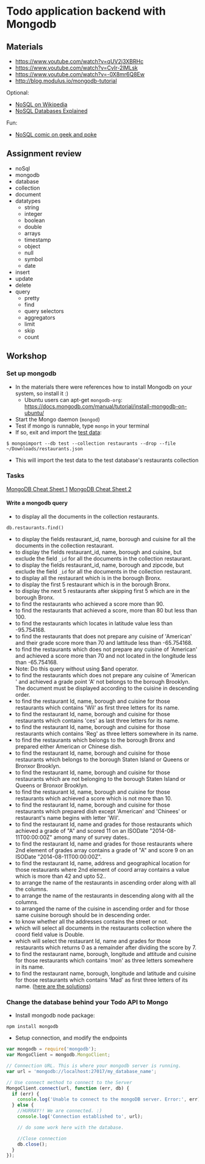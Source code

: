 # Todo application backend with Mongodb

## Materials

- https://www.youtube.com/watch?v=qUV2j3XBRHc
- https://www.youtube.com/watch?v=CvIr-2lMLsk
- https://www.youtube.com/watch?v=-0X8mr6Q8Ew
- http://blog.modulus.io/mongodb-tutorial

Optional:

* [NoSQL on Wikipedia][1]
* [NoSQL Databases Explained][2]

Fun:

* [NoSQL comic on geek and poke][3]

## Assignment review
- noSql
- mongodb
- database
- collection
- document
- datatypes
    - string
    - integer
    - boolean
    - double
    - arrays
    - timestamp
    - object
    - null
    - symbol
    - date
- insert
- update
- delete
- query
    - pretty
    - find
    - query selectors
    - aggregators
    - limit
    - skip
    - count

## Workshop

### Set up mongodb
- In the materials there were references how to install Mongodb on your system, so install it :)
    - Ubuntu users can apt-get `mongodb-org`: https://docs.mongodb.com/manual/tutorial/install-mongodb-on-ubuntu/
- Start the Mongo daemon (`mongod`)
- Test if mongo is runnable, type `mongo` in your terminal
- If so, exit and import the [test data](restaurants.json):
```
$ mongoimport --db test --collection restaurants --drop --file ~/Downloads/restaurants.json
```
- This will import the test data to the test database's restaurants collection

### Tasks

[MongoDB Cheat Sheet 1](https://www.cheatography.com/ovi-mihai/cheat-sheets/mongodb/)
[MongoDB Cheat Sheet 2](https://blog.codecentric.de/files/2012/12/MongoDB-CheatSheet-v1_0.pdf)

#### Write a mongodb query

- to display all the documents in the collection restaurants.
```
db.restaurants.find()
```
- to display the fields restaurant_id, name, borough and cuisine for all the documents in the collection restaurant.
- to display the fields restaurant_id, name, borough and cuisine, but exclude the field `_id` for all the documents in the collection restaurant.
- to display the fields restaurant_id, name, borough and zipcode, but exclude the field `_id` for all the documents in the collection restaurant.
- to display all the restaurant which is in the borough Bronx.
- to display the first 5 restaurant which is in the borough Bronx.
- to display the next 5 restaurants after skipping first 5 which are in the borough Bronx.
- to find the restaurants who achieved a score more than 90.
- to find the restaurants that achieved a score, more than 80 but less than 100.
- to find the restaurants which locates in latitude value less than -95.754168.
- to find the restaurants that does not prepare any cuisine of 'American' and their grade score more than 70 and lattitude less than -65.754168.
- to find the restaurants which does not prepare any cuisine of 'American' and achieved a score more than 70 and not located in the longitude less than -65.754168.
- Note: Do this query without using $and operator.
- to find the restaurants which does not prepare any cuisine of 'American ' and achieved a grade point 'A' not belongs to the borough Brooklyn. The document must be displayed according to the cuisine in descending order.
- to find the restaurant Id, name, borough and cuisine for those restaurants which contains 'Wil' as first three letters for its name.
- to find the restaurant Id, name, borough and cuisine for those restaurants which contains 'ces' as last three letters for its name.
- to find the restaurant Id, name, borough and cuisine for those restaurants which contains 'Reg' as three letters somewhere in its name.
- to find the restaurants which belongs to the borough Bronx and prepared either American or Chinese dish.
- to find the restaurant Id, name, borough and cuisine for those restaurants which belongs to the borough Staten Island or Queens or Bronxor Brooklyn.
- to find the restaurant Id, name, borough and cuisine for those restaurants which are not belonging to the borough Staten Island or Queens or Bronxor Brooklyn.
- to find the restaurant Id, name, borough and cuisine for those restaurants which achieved a score which is not more than 10.
- to find the restaurant Id, name, borough and cuisine for those restaurants which prepared dish except 'American' and 'Chinees' or restaurant's name begins with letter 'Wil'.
- to find the restaurant Id, name and grades for those restaurants which achieved a grade of "A" and scored 11 on an ISODate "2014-08-11T00:00:00Z" among many of survey dates..
- to find the restaurant Id, name and grades for those restaurants where 2nd element of grades array contains a grade of "A" and score 9 on an ISODate "2014-08-11T00:00:00Z".
- to find the restaurant Id, name, address and geographical location for those restaurants where 2nd element of coord array contains a value which is more than 42 and upto 52..
- to arrange the name of the restaurants in ascending order along with all the columns.
- to arrange the name of the restaurants in descending along with all the columns.
- to arranged the name of the cuisine in ascending order and for those same cuisine borough should be in descending order.
- to know whether all the addresses contains the street or not.
- which will select all documents in the restaurants collection where the coord field value is Double.
- which will select the restaurant Id, name and grades for those restaurants which returns 0 as a remainder after dividing the score by 7.
- to find the restaurant name, borough, longitude and attitude and cuisine for those restaurants which contains 'mon' as three letters somewhere in its name.
- to find the restaurant name, borough, longitude and latitude and cuisine for those restaurants which contains 'Mad' as first three letters of its name.
([here are the solutions](http://www.w3resource.com/mongodb-exercises/))

### Change the database behind your Todo API to Mongo
- Install mongodb node package:
```
npm install mongodb
```
- Setup connection, and modify the endpoints
```javascript
var mongodb = require('mongodb');
var MongoClient = mongodb.MongoClient;

// Connection URL. This is where your mongodb server is running.
var url = 'mongodb://localhost:27017/my_database_name';

// Use connect method to connect to the Server
MongoClient.connect(url, function (err, db) {
  if (err) {
    console.log('Unable to connect to the mongoDB server. Error:', err);
  } else {
    //HURRAY!! We are connected. :)
    console.log('Connection established to', url);

    // do some work here with the database.

    //Close connection
    db.close();
  }
});
```


[1]: https://en.wikipedia.org/wiki/NoSQL
[2]: https://www.mongodb.com/nosql-explained
[3]: http://geekandpoke.typepad.com/geekandpoke/2011/01/nosql.html
